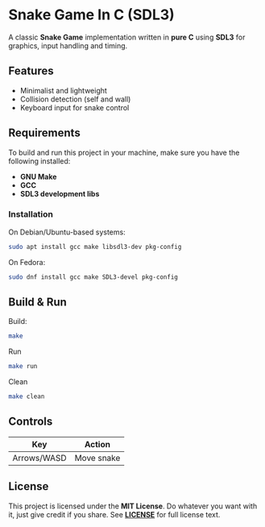 # Snake Game In C (SDL3)

A classic **Snake Game** implementation written in **pure C** using **SDL3** for graphics, input handling and timing.

## Features

- Minimalist and lightweight
- Collision detection (self and wall)
- Keyboard input for snake control

## Requirements

To build and run this project in your machine, make sure you have the following installed:

- **GNU Make**
- **GCC**
- **SDL3 development libs**

### Installation

On Debian/Ubuntu-based systems:

```bash
sudo apt install gcc make libsdl3-dev pkg-config
```

On Fedora:

```bash
sudo dnf install gcc make SDL3-devel pkg-config
```

## Build & Run

Build:

```bash
make
```

Run

```bash
make run
```

Clean

```bash
make clean
```

## Controls

| Key        | Action      |
|------------|-------------|
| Arrows/WASD | Move snake |

## License

This project is licensed under the **MIT License**. Do whatever you want with it, just give credit if you share. See **[LICENSE](./LICENSE)** for full license text.